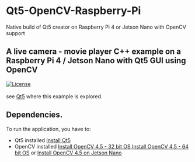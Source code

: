 # Qt5-OpenCV-Raspberry-Pi
Native build of Qt5 creator on Raspberry Pi 4 or Jetson Nano with OpenCV support
## A live camera - movie player C++ example on a Raspberry Pi 4 / Jetson Nano with Qt5 GUI using OpenCV <br/> 
[![License](https://img.shields.io/badge/License-BSD%203--Clause-blue.svg)](https://opensource.org/licenses/BSD-3-Clause)<br/><br/>
see [Qt5](https://qengineering.eu/install-qt5-with-opencv-on-raspberry-pi-4.html) where this example is explored. 
## Dependencies.
To run the application, you have to:
- Qt5 installed [Install Qt5](https://qengineering.eu/install-qt5-with-opencv-on-raspberry-pi-4.html)<br/>
- OpenCV installed [Install OpenCV 4.5 - 32 bit OS](https://qengineering.eu/install-opencv-4.5-on-raspberry-pi-4.html),[Install OpenCV 4.5 - 64 bit OS](https://qengineering.eu/install-opencv-4.5-on-raspberry-64-os.html) or [Install OpenCV 4.5 on Jetson Nano](https://qengineering.eu/install-opencv-4.5-on-jetson-nano.html) <br/>
